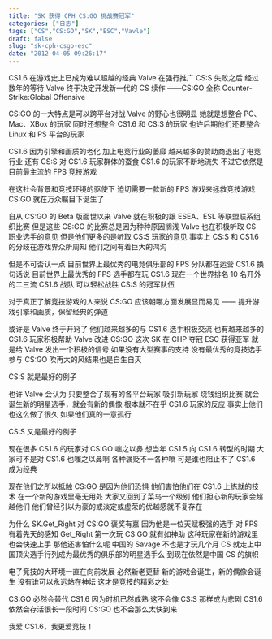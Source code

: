 ```yaml
---
title: "SK 获得 CPH CS:GO 挑战赛冠军"
categories: ["日志"]
tags: ["CS","CS:GO","SK","ESC","Vavle"]
draft: false
slug: "sk-cph-csgo-esc"
date: "2012-04-05 09:26:17"
---
```


CS1.6 在游戏史上已成为难以超越的经典
Valve 在强行推广 CS:S 失败之后
经过数年的等待
Valve 终于决定开发新一代的 CS 续作 ——CS:GO
全称 Counter-Strike:Global Offensive

CS:GO 的一大特点是可以跨平台对战
Valve 的野心也很明显
她就是想整合 PC、Mac、XBox 的玩家
同时还想整合 CS1.6 和 CS:S 的玩家
也许后期他们还要整合 Linux 和 PS 平台的玩家

CS1.6 因为引擎和画质的老化
加上电竞行业的萎靡
越来越多的赞助商退出了电竞行业
还有 CS:S 对 CS1.6 玩家群体的蚕食
CS1.6 的玩家不断地流失
不过它依然是目前最主流的 FPS 竞技游戏

在这社会背景和竞技环境的驱使下
迫切需要一款新的 FPS 游戏来拯救竞技游戏
CS:GO 就在万众瞩目下诞生了

自从 CS:GO 的 Beta 版面世以来
Valve 就在积极的跟 ESEA、ESL 等联盟联系组织比赛
但是这些 CS:GO 的比赛总是因为种种原因搁浅
Valve 也在积极听取 CS 职业选手的意见
但是他们更多的是听取 CS:S 玩家的意见
事实上 CS:S 和 CS1.6 的分歧在游戏界众所周知
他们之间有着巨大的鸿沟

但是不可否认一点
目前世界上最优秀的电竞俱乐部的 FPS 分队都在运营 CS1.6
换句话说
目前世界上最优秀的 FPS 选手都在玩 CS1.6
现在一个世界排名 10 名开外的二三流 CS1.6 战队
可以轻松战胜 CS:S 的冠军队伍

对于真正了解竞技游戏的人来说
CS:GO 应该朝哪方面发展显而易见
—— 提升游戏引擎和画质，保留经典的弹道

或许是 Valve 终于开窍了
他们越来越多的与 CS1.6 选手积极交流
也有越来越多的 CS1.6 玩家积极帮助 Valve 改进 CS:GO
这次 SK 在 CHP 夺冠 ESC 获得亚军
就是给 Valve 发出一个积极的信号
如果没有大型赛事的支持
没有最优秀的竞技选手参与
CS:GO 吹再大的风结果也是自生自灭

CS:S 就是最好的例子

也许 Valve 会认为
只要整合了现有的各平台玩家
吸引新玩家
烧钱组织比赛
就会诞生新的明星选手，就会有新的偶像
根本就不在乎 CS1.6 玩家的反应
事实上他们也这么做了很久
如果他们真的一意孤行

CS:S 又是最好的例子

现在很多 CS1.6 的玩家对 CS:GO 嗤之以鼻
想当年 CS1.5 向 CS1.6 转型的时期
大家可不是对 CS1.6 也嗤之以鼻啊
各种褒贬不一各种喷
可是谁也阻止不了 CS1.6 成为经典

现在他们之所以抵触 CS:GO
是因为他们恐惧
他们害怕他们在 CS1.6 上练就的技术
在一个新的游戏里毫无用处
大家又回到了菜鸟一个级别
他们担心新的玩家会超越他们
他们曾经引以为豪的或淡定或虚荣的优越感就不复存在

为什么 SK.Get_Right 对 CS:GO 褒奖有嘉
因为他是一位天赋极强的选手
对 FPS 有着先天的感知
Get_Right 第一次玩 CS:GO 就有如神助
这种玩家在新的游戏里也会快速上手
那他还害怕什么呢
中国的 Savage 不也是才玩几个月 CS
就走上中国顶尖选手行列成为最优秀的俱乐部的明星选手么
到现在依然是中国 CS 的旗帜

电子竞技的大环境一直在向前发展
必然新老更替
新的游戏会诞生，新的偶像会诞生
没有谁可以永远站在神坛
这才是竞技的精彩之处

CS:GO 必然会替代 CS1.6
因为时机已然成熟
这不会像 CS:S 那样成为悲剧
CS1.6 依然会存活很长一段时间
CS:GO 也不会那么太快到来

我爱 CS1.6，我更爱竞技！


